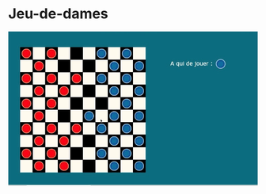 # Jeu-de-dames

<div>
  <img src="https://github.com/Ghannoum99/Jeu-de-dames/blob/main/Projet_jeu_dame/chess.jpg">
</div>
